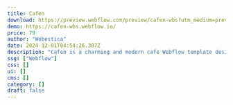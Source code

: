 ```yaml
---
title: Cafen
download: https://preview.webflow.com/preview/cafen-wbs?utm_medium=preview_link&utm_source=designer&utm_content=cafen-wbs&preview=fe47915c39f56fd1a0a97c67ccbc5296&workflow=sitePreview
demo: https://cafen-wbs.webflow.io/
price: 79
author: "Webestica"
date: 2024-12-01T04:54:26.307Z
description: "Cafen is a charming and modern cafe Webflow template designed for cafes and restaurants. Perfect for showcasing your menu, ambiance, and unique offerings to attract food lovers and create a memorable dining experience."
ssg: ["Webflow"]
css: []
ui: []
cms: []
category: []
draft: false
---
```

